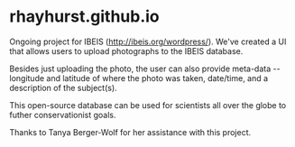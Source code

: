 # rhayhurst.github.io
Ongoing project for IBEIS (http://ibeis.org/wordpress/).  We've created a UI that allows users to upload photographs to the IBEIS database.  

Besides just uploading the photo, the user can also provide meta-data -- longitude and latitude of where the photo was taken, date/time, and a description of the subject(s).  

This open-source database can be used for scientists all over the globe to futher conservationist goals.

Thanks to Tanya Berger-Wolf for her assistance with this project.
